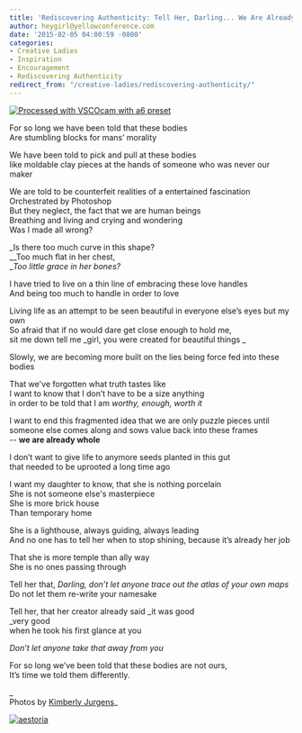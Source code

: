 ```yaml
---
title: 'Rediscovering Authenticity: Tell Her, Darling... We Are Already Whole.'
author: heygirl@yellowconference.com
date: '2015-02-05 04:00:59 -0800'
categories:
- Creative Ladies
- Inspiration
- Encouragement
- Rediscovering Authenticity
redirect_from: "/creative-ladies/rediscovering-authenticity/"
---
```


[![Processed with VSCOcam with a6 preset](https://yellow-blog-images.imgix.net/2015/02/IMG_8092-copy.jpg)](https://yellow-blog-images.imgix.net/2015/02/IMG_8092-copy.jpg)

For so long we have been told that these bodies  
Are stumbling blocks for mans’ morality

We have been told to pick and pull at these bodies  
like moldable clay pieces at the hands of someone who was never our maker

We are told to be counterfeit realities of a entertained fascination  
Orchestrated by Photoshop  
But they neglect, the fact that we are human beings  
Breathing and living and crying and wondering  
Was I made all wrong?

_Is there too much curve in this shape?  
__Too much flat in her chest,  
__Too little grace in her bones?_

I have tried to live on a thin line of embracing these love handles  
And being too much to handle in order to love

Living life as an attempt to be seen beautiful in everyone else’s eyes but my own  
So afraid that if no would dare get close enough to hold me,  
sit me down tell me _girl, you were created for beautiful things _

Slowly, we are becoming more built on the lies being force fed into these bodies

That we've forgotten what truth tastes like  
I want to know that I don’t have to be a size anything  
in order to be told that I am _worthy, enough, worth it_

I want to end this fragmented idea that we are only puzzle pieces until someone else comes along and sows value back into these frames  
-- **we are already whole**

I don’t want to give life to anymore seeds planted in this gut  
that needed to be uprooted a long time ago

I want my daughter to know, that she is nothing porcelain  
She is not someone else's masterpiece  
She is more brick house  
Than temporary home

She is a lighthouse, always guiding, always leading  
And no one has to tell her when to stop shining, because it’s already her job

That she is more temple than ally way  
She is no ones passing through

Tell her that, _Darling, don’t let anyone trace out the atlas of your own maps_  
Do not let them re-write your namesake

Tell her, that her creator already said _it was good  
_very good  
when he took his first glance at you

_Don’t let anyone take that away from you_

For so long we’ve been told that these bodies are not ours,  
It’s time we told them differently.

_  
Photos by [Kimberly Jurgens](http://eclecticstateofmind.com/)_

[![aestoria](https://yellow-blog-images.imgix.net/2015/02/aestoria.jpg)](http://chroniclesofalioness.com/)
